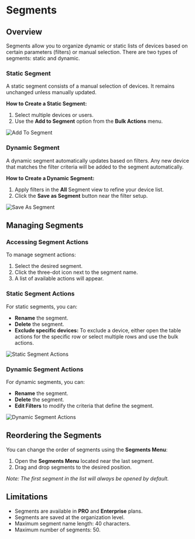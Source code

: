 # Segments

## Overview

Segments allow you to organize dynamic or static lists of devices based on certain parameters (filters) or manual selection. There are two types of segments: static and dynamic.

### Static Segment

A static segment consists of a manual selection of devices. It remains unchanged unless manually updated.

**How to Create a Static Segment:**
1. Select multiple devices or users.
2. Use the **Add to Segment** option from the **Bulk Actions** menu.

![Add To Segment](https://github.com/user-attachments/assets/28fc3a06-0b82-4c09-98ae-b5079825bca0)


### Dynamic Segment

A dynamic segment automatically updates based on filters. Any new device that matches the filter criteria will be added to the segment automatically.

**How to Create a Dynamic Segment:**
1. Apply filters in the **All** Segment view to refine your device list.
2. Click the **Save as Segment** button near the filter setup.

![Save As Segment](https://github.com/user-attachments/assets/71b732f4-a7e3-4461-881e-6a00ce6d8bbb)

## Managing Segments

### Accessing Segment Actions

To manage segment actions:
1. Select the desired segment.
2. Click the three-dot icon next to the segment name.
3. A list of available actions will appear.

### Static Segment Actions

For static segments, you can:
- **Rename** the segment.
- **Delete** the segment.
- **Exclude specific devices:** To exclude a device, either open the table actions for the specific row or select multiple rows and use the bulk actions.

![Static Segment Actions](https://github.com/user-attachments/assets/e1ff1ecb-b848-4664-8e41-e1bf72125549)


### Dynamic Segment Actions

For dynamic segments, you can:
- **Rename** the segment.
- **Delete** the segment.
- **Edit Filters** to modify the criteria that define the segment.

![Dynamic Segment Actions](https://github.com/user-attachments/assets/14e550da-4839-41b4-bc16-4a7c912e4310)



## Reordering the Segments

You can change the order of segments using the **Segments Menu**:
1. Open the **Segments Menu** located near the last segment.
2. Drag and drop segments to the desired position.

_Note: The first segment in the list will always be opened by default._

## Limitations

- Segments are available in **PRO** and **Enterprise** plans.
- Segments are saved at the organization level.
- Maximum segment name length: 40 characters.
- Maximum number of segments: 50.
